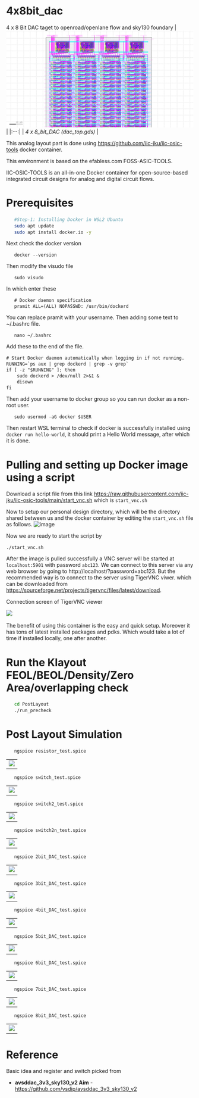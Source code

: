 # 4x8bit_dac
4 x 8 Bit DAC taget to openroad/openlane flow and sky130 foundary
| ![dac_top.jpg](Layout_v2/gds/dac_top.png) | 
|:--:| 
| *4 x 8_bit_DAC (dac_top.gds)* |

This analog layout part is done using https://github.com/iic-jku/iic-osic-tools docker container.

This environment is based on the efabless.com FOSS-ASIC-TOOLS.

IIC-OSIC-TOOLS is an all-in-one Docker container for open-source-based integrated circuit designs for analog and digital circuit flows.

# Prerequisites
```bash
   #Step-1: Installing Docker in WSL2 Ubuntu
   sudo apt update
   sudo apt install docker.io -y

```
Next check the docker version 
```
   docker --version
```
Then modify the visudo file
```
   sudo visudo
```
In which enter these 
```
   # Docker daemon specification
   pramit ALL=(ALL) NOPASSWD: /usr/bin/dockerd
```
You can replace pramit with your username.
Then adding some text to ~/.bashrc file.
```
   nano ~/.bashrc
```
Add these to the end of the file.
```
# Start Docker daemon automatically when logging in if not running.
RUNNING=`ps aux | grep dockerd | grep -v grep`
if [ -z "$RUNNING" ]; then
    sudo dockerd > /dev/null 2>&1 &
    disown
fi
```
Then add your username to docker group so you can run docker as a non-root user.
```
   sudo usermod -aG docker $USER
```
Then restart WSL terminal to check if docker is successfully installed using ``docker run hello-world``, it should print a Hello World message, after which it is done.

# Pulling and setting up Docker image using a script
Download a script file from this link https://raw.githubusercontent.com/iic-jku/iic-osic-tools/main/start_vnc.sh which is ``start_vnc.sh``

Now to setup our personal design directory, which will be the directory shared between us and the docker container by editing the ``start_vnc.sh`` file as follows.
![image](https://github.com/pramitpal/8bit_dac/assets/41202066/465a61ab-4817-4309-8c28-84b9055796bc)

Now we are ready to start the script by 
```
./start_vnc.sh
```
After the image is pulled successfully a VNC server will be started at ``localhost:5901`` with password ``abc123``.
We can connect to this server via any web browser by going to http://localhost/?password=abc123.
But the recommended way is to connect to the server using TigerVNC viwer.
which can be downloaded from https://sourceforge.net/projects/tigervnc/files/latest/download.

Connection screen of TigerVNC viewer 

<img src="https://github.com/pramitpal/8bit_dac/assets/41202066/d36cb5ab-0c4d-478b-b61b-0a977eeb7c1f" height="125">

The benefit of using this container is the easy and quick setup. Moreover it has tons of latest installed packages and pdks. Which would take a lot of time if installed locally, one after another.


# Run the Klayout FEOL/BEOL/Density/Zero Area/overlapping check
```bash
   cd PostLayout
   ./run_precheck
```

# Post Layout Simulation
```bash
   ngspice resistor_test.spice
```
   <table> <tr> <td  align="center"><img src="./docs/source/_static/resistor.png" ></td> </tr> </table>

```bash
   ngspice switch_test.spice
```
   <table> <tr> <td  align="center"><img src="./docs/source/_static/switch.png" ></td> </tr> </table>

```bash
   ngspice switch2_test.spice
```
   <table> <tr> <td  align="center"><img src="./docs/source/_static/switch2.png" ></td> </tr> </table>


```bash
   ngspice switch2n_test.spice
```
   <table> <tr> <td  align="center"><img src="./docs/source/_static/switch2n.png" ></td> </tr> </table>

```bash
   ngspice 2bit_DAC_test.spice 
```
   <table> <tr> <td  align="center"><img src="./docs/source/_static/2bit_DAC.png" ></td> </tr> </table>

```bash
   ngspice 3bit_DAC_test.spice 
```
   <table> <tr> <td  align="center"><img src="./docs/source/_static/3bit_DAC.png" ></td> </tr> </table>

```bash
   ngspice 4bit_DAC_test.spice 
```
   <table> <tr> <td  align="center"><img src="./docs/source/_static/4bit_DAC.png" ></td> </tr> </table>

```bash
   ngspice 5bit_DAC_test.spice 
```
   <table> <tr> <td  align="center"><img src="./docs/source/_static/5bit_DAC.png" ></td> </tr> </table>

```bash
   ngspice 6bit_DAC_test.spice 
```
   <table> <tr> <td  align="center"><img src="./docs/source/_static/6bit_DAC.png" ></td> </tr> </table>

```bash
   ngspice 7bit_DAC_test.spice 
```
   <table> <tr> <td  align="center"><img src="./docs/source/_static/7bit_DAC.png" ></td> </tr> </table>

```bash
   ngspice 8bit_DAC_test.spice 
```
   <table> <tr> <td  align="center"><img src="./docs/source/_static/8bit_DAC.png" ></td> </tr> </table>

# Reference
Basic idea and register and switch picked from 
* **avsddac_3v3_sky130_v2 Aim** - https://github.com/vsdip/avsddac_3v3_sky130_v2
